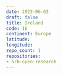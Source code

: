 ```yaml
---
date: 2022-06-02
draft: false
title: Ireland
code: IE
continent: Europe
latitude:
longitude:
repo_count: 1
repositories:
- hrb-open-research
---
```



